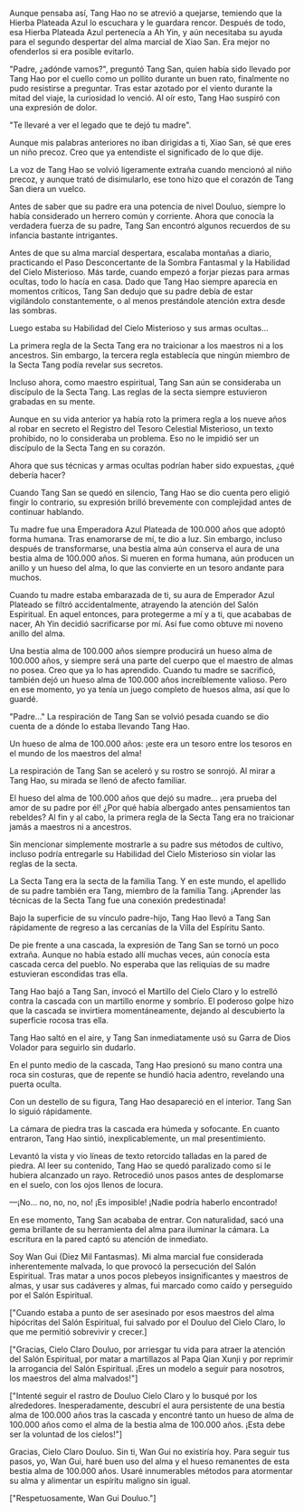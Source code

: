 
Aunque pensaba así, Tang Hao no se atrevió a quejarse, temiendo que la Hierba Plateada Azul lo escuchara y le guardara rencor. Después de todo, esa Hierba Plateada Azul pertenecía a Ah Yin, y aún necesitaba su ayuda para el segundo despertar del alma marcial de Xiao San. Era mejor no ofenderlos si era posible evitarlo.

"Padre, ¿adónde vamos?", preguntó Tang San, quien había sido llevado por Tang Hao por el cuello como un pollito durante un buen rato, finalmente no pudo resistirse a preguntar. Tras estar azotado por el viento durante la mitad del viaje, la curiosidad lo venció. Al oír esto, Tang Hao suspiró con una expresión de dolor.

"Te llevaré a ver el legado que te dejó tu madre".

Aunque mis palabras anteriores no iban dirigidas a ti, Xiao San, sé que eres un niño precoz. Creo que ya entendiste el significado de lo que dije.

La voz de Tang Hao se volvió ligeramente extraña cuando mencionó al niño precoz, y aunque trató de disimularlo, ese tono hizo que el corazón de Tang San diera un vuelco.

Antes de saber que su padre era una potencia de nivel Douluo, siempre lo había considerado un herrero común y corriente. Ahora que conocía la verdadera fuerza de su padre, Tang San encontró algunos recuerdos de su infancia bastante intrigantes.

Antes de que su alma marcial despertara, escalaba montañas a diario, practicando el Paso Desconcertante de la Sombra Fantasmal y la Habilidad del Cielo Misterioso. Más tarde, cuando empezó a forjar piezas para armas ocultas, todo lo hacía en casa. Dado que Tang Hao siempre aparecía en momentos críticos, Tang San dedujo que su padre debía de estar vigilándolo constantemente, o al menos prestándole atención extra desde las sombras.

Luego estaba su Habilidad del Cielo Misterioso y sus armas ocultas...

La primera regla de la Secta Tang era no traicionar a los maestros ni a los ancestros. Sin embargo, la tercera regla establecía que ningún miembro de la Secta Tang podía revelar sus secretos.

Incluso ahora, como maestro espiritual, Tang San aún se consideraba un discípulo de la Secta Tang. Las reglas de la secta siempre estuvieron grabadas en su mente.

Aunque en su vida anterior ya había roto la primera regla a los nueve años al robar en secreto el Registro del Tesoro Celestial Misterioso, un texto prohibido, no lo consideraba un problema. Eso no le impidió ser un discípulo de la Secta Tang en su corazón.

Ahora que sus técnicas y armas ocultas podrían haber sido expuestas, ¿qué debería hacer?

Cuando Tang San se quedó en silencio, Tang Hao se dio cuenta pero eligió fingir lo contrario, su expresión brilló brevemente con complejidad antes de continuar hablando.

Tu madre fue una Emperadora Azul Plateada de 100.000 años que adoptó forma humana. Tras enamorarse de mí, te dio a luz. Sin embargo, incluso después de transformarse, una bestia alma aún conserva el aura de una bestia alma de 100.000 años. Si mueren en forma humana, aún producen un anillo y un hueso del alma, lo que las convierte en un tesoro andante para muchos.

Cuando tu madre estaba embarazada de ti, su aura de Emperador Azul Plateado se filtró accidentalmente, atrayendo la atención del Salón Espiritual. En aquel entonces, para protegerme a mí y a ti, que acababas de nacer, Ah Yin decidió sacrificarse por mí. Así fue como obtuve mi noveno anillo del alma.

Una bestia alma de 100.000 años siempre producirá un hueso alma de 100.000 años, y siempre será una parte del cuerpo que el maestro de almas no posea. Creo que ya lo has aprendido. Cuando tu madre se sacrificó, también dejó un hueso alma de 100.000 años increíblemente valioso. Pero en ese momento, yo ya tenía un juego completo de huesos alma, así que lo guardé.

"Padre..." La respiración de Tang San se volvió pesada cuando se dio cuenta de a dónde lo estaba llevando Tang Hao.

Un hueso de alma de 100.000 años: ¡este era un tesoro entre los tesoros en el mundo de los maestros del alma!

La respiración de Tang San se aceleró y su rostro se sonrojó. Al mirar a Tang Hao, su mirada se llenó de afecto familiar.

El hueso del alma de 100.000 años que dejó su madre... ¡era prueba del amor de su padre por él! ¿Por qué había albergado antes pensamientos tan rebeldes? Al fin y al cabo, la primera regla de la Secta Tang era no traicionar jamás a maestros ni a ancestros.

Sin mencionar simplemente mostrarle a su padre sus métodos de cultivo, incluso podría entregarle su Habilidad del Cielo Misterioso sin violar las reglas de la secta.

La Secta Tang era la secta de la familia Tang. Y en este mundo, el apellido de su padre también era Tang, miembro de la familia Tang. ¡Aprender las técnicas de la Secta Tang fue una conexión predestinada!

Bajo la superficie de su vínculo padre-hijo, Tang Hao llevó a Tang San rápidamente de regreso a las cercanías de la Villa del Espíritu Santo.

De pie frente a una cascada, la expresión de Tang San se tornó un poco extraña. Aunque no había estado allí muchas veces, aún conocía esta cascada cerca del pueblo. No esperaba que las reliquias de su madre estuvieran escondidas tras ella.

Tang Hao bajó a Tang San, invocó el Martillo del Cielo Claro y lo estrelló contra la cascada con un martillo enorme y sombrío. El poderoso golpe hizo que la cascada se invirtiera momentáneamente, dejando al descubierto la superficie rocosa tras ella.

Tang Hao saltó en el aire, y Tang San inmediatamente usó su Garra de Dios Volador para seguirlo sin dudarlo.

En el punto medio de la cascada, Tang Hao presionó su mano contra una roca sin costuras, que de repente se hundió hacia adentro, revelando una puerta oculta.

Con un destello de su figura, Tang Hao desapareció en el interior. Tang San lo siguió rápidamente.

La cámara de piedra tras la cascada era húmeda y sofocante. En cuanto entraron, Tang Hao sintió, inexplicablemente, un mal presentimiento.

Levantó la vista y vio líneas de texto retorcido talladas en la pared de piedra. Al leer su contenido, Tang Hao se quedó paralizado como si le hubiera alcanzado un rayo. Retrocedió unos pasos antes de desplomarse en el suelo, con los ojos llenos de locura.

—¡No... no, no, no, no! ¡Es imposible! ¡Nadie podría haberlo encontrado!

En ese momento, Tang San acababa de entrar. Con naturalidad, sacó una gema brillante de su herramienta del alma para iluminar la cámara. La escritura en la pared captó su atención de inmediato.

Soy Wan Gui (Diez Mil Fantasmas). Mi alma marcial fue considerada inherentemente malvada, lo que provocó la persecución del Salón Espiritual. Tras matar a unos pocos plebeyos insignificantes y maestros de almas, y usar sus cadáveres y almas, fui marcado como caído y perseguido por el Salón Espiritual.

["Cuando estaba a punto de ser asesinado por esos maestros del alma hipócritas del Salón Espiritual, fui salvado por el Douluo del Cielo Claro, lo que me permitió sobrevivir y crecer.]

["Gracias, Cielo Claro Douluo, por arriesgar tu vida para atraer la atención del Salón Espiritual, por matar a martillazos al Papa Qian Xunji y por reprimir la arrogancia del Salón Espiritual. ¡Eres un modelo a seguir para nosotros, los maestros del alma malvados!"]

["Intenté seguir el rastro de Douluo Cielo Claro y lo busqué por los alrededores. Inesperadamente, descubrí el aura persistente de una bestia alma de 100.000 años tras la cascada y encontré tanto un hueso de alma de 100.000 años como el alma de la bestia alma de 100.000 años. ¡Esta debe ser la voluntad de los cielos!"]

Gracias, Cielo Claro Douluo. Sin ti, Wan Gui no existiría hoy. Para seguir tus pasos, yo, Wan Gui, haré buen uso del alma y el hueso remanentes de esta bestia alma de 100.000 años. Usaré innumerables métodos para atormentar su alma y alimentar un espíritu maligno sin igual.

["Respetuosamente, Wan Gui Douluo."]